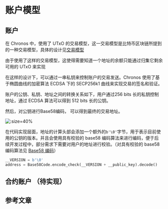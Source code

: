 # 账户模型

## 账户

在 Chronos 中，使用了 UTxO 的交易模型，这一交易模型是比特币区块链所提到的一种交易模型，具体的设计见[交易模型](/v1.x/Node/交易模型.md)

由于使用了这样的交易模型，这使得需要知道一个地址的余额只能通过归集它剩余可用的 UTxO 来实现

在这样的设计下，可以通过一串私钥来控制账户的交易发送。Chronos 使用了基于椭圆曲线的加密算法 ECDSA 下的 SECP256k1 曲线来实现交易的签名和验证。

账户的公钥、私钥、地址之间的转换关系如下，用户通过256 bits 长的私钥控制地址，通过 ECDSA 算法可以得到 512 bits 长的公钥。

然后，对公钥进行Base58编码， 可以得到最终的交易地址。

![](http://imgs.decision01.com/202212221507592.jpg  ':size=40%')

在代码实现层面，地址的计算头部会添加一个额外的`b'\0'`字节，用于表示目前使用的公钥的版本。并且会使用具有校验的 base58 编码算法来进行编码，便于后续开发过程中，部分需求下需要对用户的地址进行校验。（对具有校验的 base58 编码算法见 [Base58 编码](/reference/base58.md)）

```python
__VERSION = b'\0'
address = Base58Code.encode_check(__VERSION + __public_key).decode()
```



## 合约账户 （待实现）



## 参考文章
